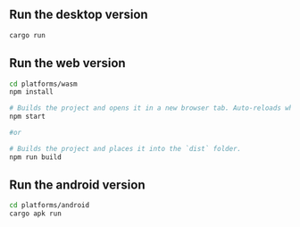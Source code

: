 
## Run the desktop version
```sh
cargo run
```

## Run the web version

```sh
cd platforms/wasm
npm install

# Builds the project and opens it in a new browser tab. Auto-reloads when the project changes.
npm start

#or

# Builds the project and places it into the `dist` folder.
npm run build
```

## Run the android version

```sh
cd platforms/android
cargo apk run
```